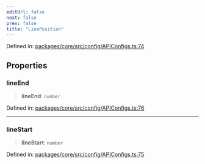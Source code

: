 ```yaml
---
editUrl: false
next: false
prev: false
title: "LinePosition"
---
```


Defined in: [packages/core/src/config/APIConfigs.ts:74](https://github.com/mProjectsCode/obsidian-meta-bind-plugin/blob/6b3651315380ea977c7f8746a2130e83024d2b95/packages/core/src/config/APIConfigs.ts#L74)

## Properties

### lineEnd

> **lineEnd**: `number`

Defined in: [packages/core/src/config/APIConfigs.ts:76](https://github.com/mProjectsCode/obsidian-meta-bind-plugin/blob/6b3651315380ea977c7f8746a2130e83024d2b95/packages/core/src/config/APIConfigs.ts#L76)

***

### lineStart

> **lineStart**: `number`

Defined in: [packages/core/src/config/APIConfigs.ts:75](https://github.com/mProjectsCode/obsidian-meta-bind-plugin/blob/6b3651315380ea977c7f8746a2130e83024d2b95/packages/core/src/config/APIConfigs.ts#L75)
